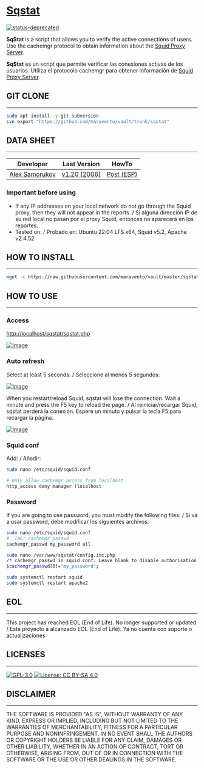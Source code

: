 # [Sqstat](https://www.maravento.com)

[![status-deprecated](https://img.shields.io/badge/status-deprecated-red.svg)](https://lightsquid.sourceforge.net/)

**SqStat** is a script that allows you to verify the active connections of users. Use the cachemgr protocol to obtain information about the [Squid Proxy Server](https://www.squid-cache.org/).

**SqStat** es un script que permite verificar las conexiones activas de los usuarios. Utiliza el protocolo cachemgr para obtener información de [Squid Proxy Server](https://www.squid-cache.org/).

## GIT CLONE

---

```bash
sudo apt install -y git subversion
svn export "https://github.com/maravento/vault/trunk/sqstat"
```

## DATA SHEET

---

| Developer | Last Version | HowTo |
| :---: | :---: | :---: |
| [Alex Samorukov](https://samm.kiev.ua/sqstat/) | [v1.20 (2006)](https://sourceforge.net/projects/sqstat/files/) | [Post (ESP)](https://www.maravento.com/2014/03/network-monitor.html) |

### Important before using

- If any IP addresses on your local network do not go through the Squid proxy, then they will not appear in the reports. / Si alguna dirección IP de su red local no pasan por el proxy Squid, entonces no aparecerá en los reportes.
- Tested on: / Probado en: Ubuntu 22.04 LTS x64, Squid v5.2, Apache v2.4.52

## HOW TO INSTALL

---

```bash
wget -c https://raw.githubusercontent.com/maravento/vault/master/sqstat/sqstatsetup.sh && sudo chmod +x sqstatsetup.sh && sudo ./sqstatsetup.sh
```

## HOW TO USE

---

### Access

[http://localhost/sqstat/sqstat.php](http://localhost/sqstat/sqstat.php)

[![Image](https://raw.githubusercontent.com/maravento/vault/master/sqstat/img/sqstat.png)](https://www.maravento.com/)

### Auto refresh

Select at least 5 seconds: / Seleccione al menos 5 segundos:

[![Image](https://raw.githubusercontent.com/maravento/vault/master/sqstat/img/sqstat-auto.png)](https://www.maravento.com/)

When you restart/reload Squid, sqstat will lose the connection. Wait a minute and press the F5 key to reload the page. / Al reiniciar/recargar Squid, sqstat perderá la conexión. Espere un minuto y pulsar la tecla F5 para recargar la página.

[![Image](https://raw.githubusercontent.com/maravento/vault/master/sqstat/img/sqstat-f5.png)](https://www.maravento.com/)

### Squid conf

Add: / Añadir:

```bash
sudo nano /etc/squid/squid.conf

# Only allow cachemgr access from localhost
http_access deny manager !localhost
```

### Password

If you are going to use password, you must modify the following files: / Si va a usar password, debe modificar los siguientes archivos:

```bash
sudo nano /etc/squid/squid.conf
#  TAG: cachemgr_passwd
cachemgr_passwd my_password all

sudo nano /var/www/sqstat/config.inc.php
/* cachemgr_passwd in squid.conf. Leave blank to disable authorisation */
$cachemgr_passwd[0]="my_password";

sudo systemctl restart squid
sudo systemctl restart apache2
```

## EOL

---

This project has reached EOL (End of Life). No longer supported or updated / Este proyecto a alcanzado EOL (End of Life). Ya no cuenta con soporte o actualizaciones

## LICENSES

---

[![GPL-3.0](https://img.shields.io/badge/License-GPLv3-blue.svg)](https://www.gnu.org/licenses/gpl.txt)
[![License: CC BY-SA 4.0](https://img.shields.io/badge/License-CC_BY--SA_4.0-lightgrey.svg)](https://creativecommons.org/licenses/by-sa/4.0/)

## DISCLAIMER

---

THE SOFTWARE IS PROVIDED "AS IS", WITHOUT WARRANTY OF ANY KIND, EXPRESS OR IMPLIED, INCLUDING BUT NOT LIMITED TO THE WARRANTIES OF MERCHANTABILITY, FITNESS FOR A PARTICULAR PURPOSE AND NONINFRINGEMENT. IN NO EVENT SHALL THE AUTHORS OR COPYRIGHT HOLDERS BE LIABLE FOR ANY CLAIM, DAMAGES OR OTHER LIABILITY, WHETHER IN AN ACTION OF CONTRACT, TORT OR OTHERWISE, ARISING FROM, OUT OF OR IN CONNECTION WITH THE SOFTWARE OR THE USE OR OTHER DEALINGS IN THE SOFTWARE.
